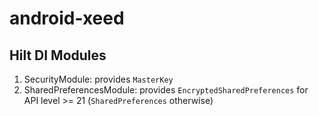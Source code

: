 # android-xeed

## Hilt DI Modules

1. SecurityModule: provides `MasterKey`
2. SharedPreferencesModule: provides `EncryptedSharedPreferences` for API level >= 21 (`SharedPreferences` otherwise)
